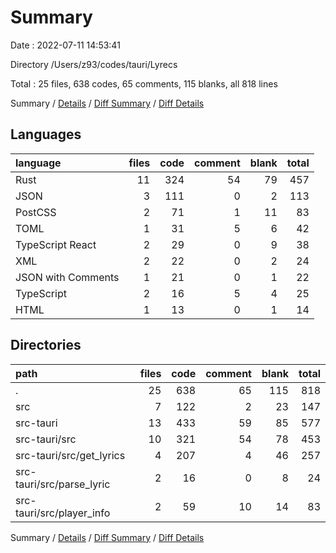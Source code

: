 # Summary

Date : 2022-07-11 14:53:41

Directory /Users/z93/codes/tauri/Lyrecs

Total : 25 files,  638 codes, 65 comments, 115 blanks, all 818 lines

Summary / [Details](details.md) / [Diff Summary](diff.md) / [Diff Details](diff-details.md)

## Languages
| language | files | code | comment | blank | total |
| :--- | ---: | ---: | ---: | ---: | ---: |
| Rust | 11 | 324 | 54 | 79 | 457 |
| JSON | 3 | 111 | 0 | 2 | 113 |
| PostCSS | 2 | 71 | 1 | 11 | 83 |
| TOML | 1 | 31 | 5 | 6 | 42 |
| TypeScript React | 2 | 29 | 0 | 9 | 38 |
| XML | 2 | 22 | 0 | 2 | 24 |
| JSON with Comments | 1 | 21 | 0 | 1 | 22 |
| TypeScript | 2 | 16 | 5 | 4 | 25 |
| HTML | 1 | 13 | 0 | 1 | 14 |

## Directories
| path | files | code | comment | blank | total |
| :--- | ---: | ---: | ---: | ---: | ---: |
| . | 25 | 638 | 65 | 115 | 818 |
| src | 7 | 122 | 2 | 23 | 147 |
| src-tauri | 13 | 433 | 59 | 85 | 577 |
| src-tauri/src | 10 | 321 | 54 | 78 | 453 |
| src-tauri/src/get_lyrics | 4 | 207 | 4 | 46 | 257 |
| src-tauri/src/parse_lyric | 2 | 16 | 0 | 8 | 24 |
| src-tauri/src/player_info | 2 | 59 | 10 | 14 | 83 |

Summary / [Details](details.md) / [Diff Summary](diff.md) / [Diff Details](diff-details.md)
